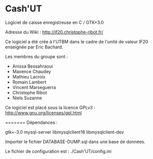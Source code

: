 Cash'UT
=======

Logiciel de caisse enregistreuse en C / GTK+3.0

Adresse du Wiki : http://if20.christophe-ribot.fr/

Ce logiciel a été crée à l'UTBM dans le cadre de l'unité de valeur IF20 enseignée par Eric Bachard.

Les membres du groupe sont :
 - Anissa Bessahraoui
 - Maxence Chaudey
 - Mathieu Lacroix
 - Romain Lambert
 - Vincent Marseguerra
 - Christophe Ribot
 - Niels Suzanne 


Ce logiciel est placé sous la licence GPLv3 : http://www.gnu.org/licenses/gpl.html


=======
Dépendances :

gtk+-3.0 mysql-server libmysqlclient18 libmysqlclient-dev

Importer le fichier DATABASE-DUMP.sql dans une base de données.

Le fichier de configuration est : ./Cash'UT/config.ini

